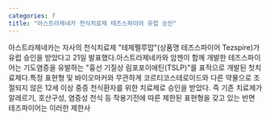 ```yaml
---
categories: f
title: "아스트라제네카 천식치료제 테즈스파이어 유럽 승인"
---
```

아스트라제네카는 자사의 천식치료제 "테제펠루맙"(상품명 테즈스파이어 Tezspire)가 유럽 승인을 받았다고 21일 발표했다.아스트라제네카와 암젠이 함께 개발한 테즈스파이어는 기도염증을 유발하는 "흉선 기질상 림포포이에틴(TSLP)"를 표적으로 개발된 첫치료제다.특정 표현형 및 바이오마커와 무관하게 코르티코스테로이드와 다른 약물으로 조절되지 않은 12세 이상 중증 천식환자를 위한 치료제로 승인을 받았다. 즉 기존 치료제가 알레르기, 호산구성, 염증성 천식 등 작용기전에 따른 제한된 표현형을 갖고 있는 반면 테즈파이어는 이러한 제한사